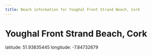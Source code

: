 ```yaml
---
title: Beach information for Youghal Front Strand Beach, Cork
---
```

# Youghal Front Strand Beach, Cork 

<div class="location-info">latitude: 51.93835445 longitude: -7.84732679</div>
<div></div>